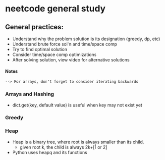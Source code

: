 # neetcode general study

## General practices:
- Understand why the problem solution is its designation (greedy, dp, etc)
- Understand brute force sol'n and time/space comp
- Try to find optimal solution
- Consider time/space comp optimizations
- After solving solution, view video for alternative solutions

#### Notes
    --> For arrays, don't forget to consider iterating backwards

### Arrays and Hashing
- dict.get(key, default value) is useful when key may not exist yet
### Greedy

### Heap
- Heap is a binary tree, where root is always smaller than its child.
    - given root k, the child is always 2k+[1 or 2]
- Python uses heapq and its functions